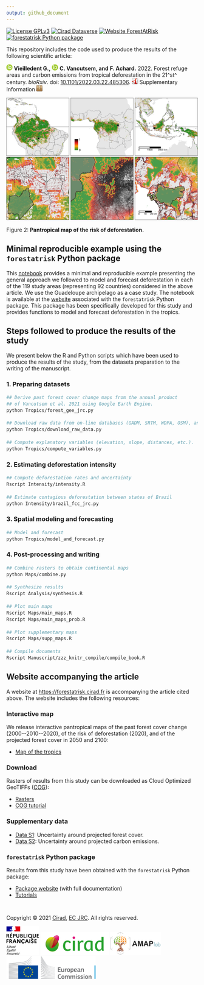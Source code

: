 ```yaml
---
output: github_document
---
```


[![License GPLv3](https://img.shields.io/badge/licence-GPLv3-8f10cb.svg)](https://www.gnu.org/licenses/gpl-3.0.html)
[![Cirad Dataverse](https://img.shields.io/badge/DOI-10.18167/DVN1/7N2BTU-green)](https://doi.org/10.18167/DVN1/7N2BTU)
[![Website ForestAtRisk](https://img.shields.io/badge/web-ForestAtRisk-blue)](https://forestatrisk.cirad.fr)
[![forestatrisk Python package](https://img.shields.io/badge/python-forestatrisk-306998?logo=python&logoColor=ffd43b&color=306998)](https://ecology.ghislainv.fr/forestatrisk)

This repository includes the code used to produce the results of the following scientific article:

<a href="https://orcid.org/0000-0002-1685-4997"><img alt="ORCID logo" src="Website/images/Logo_ORCID.png" width="16" height="16" /></a>
**Vieilledent G.,**
<a href="https://orcid.org/0000-0003-3851-8588"><img alt="ORCID logo" src="Website/images/Logo_ORCID.png" width="16" height="16" /></a>
**C. Vancutsem, and**
**F. Achard.**
2022.
Forest refuge areas and carbon emissions from tropical deforestation in the 21^st^ century. _bioRxiv_.
doi: [10.1101/2022.03.22.485306](https://doi.org/10.1101/2022.03.22.485306).
[![manuscript in pdf](Website/images/logo-pdf.png "manuscript in pdf")](https://www.biorxiv.org/content/10.1101/2022.03.22.485306v1.full.pdf)
Supplementary Information [![SI](Website/images/logo-zip.png "supplementary information")](https://www.biorxiv.org/content/biorxiv/early/2022/03/25/2022.03.22.485306/DC1/embed/media-1.pdf)

<img alt="ORCID logo" src="Manuscript/Article/figures/prob_zoom.png" />

Figure 2: **Pantropical map of the risk of deforestation.**

## Minimal reproducible example using the `forestatrisk` Python package

This [notebook](https://ecology.ghislainv.fr/forestatrisk/notebooks/far_tropics.html) provides a minimal and reproducible example presenting the general approach we followed to model and forecast deforestation in each of the 119 study areas (representing 92 countries) considered in the above article. We use the Guadeloupe archipelago as a case study. The notebook is available at the [website](https://ecology.ghislainv.fr/forestatrisk) associated with the `forestatrisk` Python package. This package has been specifically developed for this study and provides functions to model and forecast deforestation in the tropics.

## Steps followed to produce the results of the study

We present below the R and Python scripts which have been used to produce the results of the study, from the datasets preparation to the writing of the manuscript.

### 1. Preparing datasets

```bash
## Derive past forest cover change maps from the annual product 
## of Vancutsem et al. 2021 using Google Earth Engine.
python Tropics/forest_gee_jrc.py

## Download raw data from on-line databases (GADM, SRTM, WDPA, OSM), and Google Drive.
python Tropics/download_raw_data.py

## Compute explanatory variables (elevation, slope, distances, etc.).
python Tropics/compute_variables.py
```

### 2. Estimating deforestation intensity

```bash
## Compute deforestation rates and uncertainty
Rscript Intensity/intensity.R

## Estimate contagious deforestation between states of Brazil
python Intensity/brazil_fcc_jrc.py
```

### 3. Spatial modeling and forecasting

```bash
## Model and forecast
python Tropics/model_and_forecast.py
```

### 4. Post-processing and writing

```bash
## Combine rasters to obtain continental maps
python Maps/combine.py

## Synthesize results
Rscript Analysis/synthesis.R

## Plot main maps
Rscript Maps/main_maps.R
Rscript Maps/main_maps_prob.R

## Plot supplementary maps
Rscript Maps/supp_maps.R

## Compile documents
Rscript Manuscript/zzz_knitr_compile/compile_book.R
```

## Website accompanying the article

A website at <https://forestatrisk.cirad.fr> is accompanying the article cited above. The website includes the following resources:

### Interactive map

We release interactive pantropical maps of the past forest cover change (2000--2010--2020), of the risk of deforestation (2020), and of the projected forest cover in 2050 and 2100:

- [Map of the tropics](https://forestatrisk.cirad.fr/maps.html)

### Download

Rasters of results from this study can be downloaded as Cloud Optimized GeoTIFFs ([COG](https://www.cogeo.org/)):

- [Rasters](https://forestatrisk.cirad.fr/rasters.html)
- [COG tutorial](https://forestatrisk.cirad.fr/notebooks/cog.html)

### Supplementary data

- [Data S1](https://forestatrisk.cirad.fr/data-s.html): Uncertainty around projected forest cover.
- [Data S2](https://forestatrisk.cirad.fr/data-s.html): Uncertainty around projected carbon emissions.

### `forestatrisk` Python package

Results from this study have been obtained with the `forestatrisk` Python package:

- [Package website](https://ecology.ghislainv.fr/forestatrisk/) (with full documentation)
- [Tutorials](https://ecology.ghislainv.fr/forestatrisk/articles.html)

<span style="display: block; height: 15px;"></span>
<p>Copyright &copy; 2021 <a href="https://www.cirad.fr/en/">Cirad</a>, <a href="https://ec.europa.eu/jrc/en">EC JRC</a>. All rights reserved.</p>

<a href="https://www.cirad.fr/en/"><img alt="RF" src="Website/images/Logo_RF.jpg" height="75"></a>
<a href="https://www.cirad.fr/en/"><img alt="Cirad" src="Website/images/Logo_Cirad.jpg" height="60"></a>
<a href="https://amap.cirad.fr"><img alt="AMAP" src="Website/images/Logo_AMAP.jpg" height="60"></a>
<a href="https://ec.europa.eu/jrc/en"><img alt="Cirad" src="Website/images/Logo_JRC.png" height="60"></a>

<!-- End of file -->
